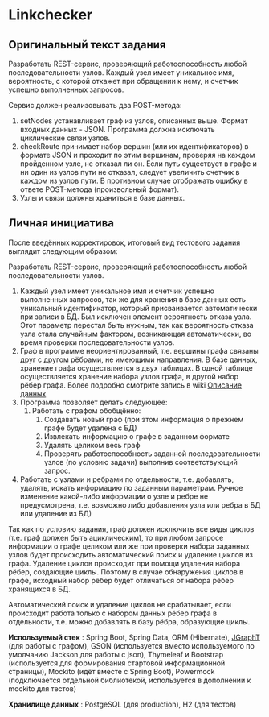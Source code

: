 # Linkchecker

## Оригинальный текст задания

Разработать REST-сервис, проверяющий работоспособность любой последовательности узлов.
Каждый узел имеет уникальное имя, вероятность, с которой откажет при обращении к нему, и счетчик успешно выполненных запросов.

Сервис должен реализовывать два POST-метода:

1. setNodes устанавливает граф из узлов, описанных выше. Формат входных данных - JSON. Программа должна исключать циклические связи узлов.
2. checkRoute принимает набор вершин (или их идентификаторов) в формате JSON и проходит по этим вершинам, проверяя на каждом пройденном узле, не отказал ли он. Если путь существует в графе и ни один из узлов пути не отказал, следует увеличить счетчик в каждом из узлов пути. В противном случае отображать ошибку в ответе POST-метода (произвольный формат).
3. Узлы и связи должны храниться в базе данных. 

## Личная инициатива

После введённых корректировок, итоговый вид тестового задания выглядит следующим образом:

Разработать REST-сервис, проверяющий работоспособность любой последовательности узлов.

1. Каждый узел имеет уникальное имя и счетчик успешно выполненных запросов, так же для хранения в базе данных есть уникальный идентификатор, который присваивается автоматически при записи в БД. Был исключен элемент вероятность отказа узла. Этот параметр перестал быть нужным, так как вероятность отказа узла стала случайным фактором, возникающая автоматически, во время проверки последовательности узлов.
1. Граф в программе неориентированный, т.е. вершины графа связаны друг с другом рёбрами, не имеющими направления. В базе данных, хранение графа осуществляется в двух таблицах. В одной таблице осуществляется хранение набора узлов графа, в другой набор рёбер графа. Более подробно смотрите запись в wiki [Описание данных](https://gitlab.resprojects.ru/mrresident/linkchecker/wikis/%D0%9E%D0%BF%D0%B8%D1%81%D0%B0%D0%BD%D0%B8%D0%B5-%D0%B4%D0%B0%D0%BD%D0%BD%D1%8B%D1%85)
1. Программа позволяет делать следующее:
    1. Работать с графом обобщённо:
        1. Создавать новый граф (при этом информация о прежнем графе будет удалена с БД)
        1. Извлекать информацию о графе в заданном формате
        1. Удалять целиком весь граф
        1. Проверять работоспособность заданной последовательности узлов (по условию задачи) выполнив соответствующий запрос.
1. Работать с узлами и ребрами по отдельности, т.е. добавлять, удалять, искать информацию по заданным параметрам. Ручное изменение какой-либо информации о узле и ребре не предусмотрена, т.е. возможно либо добавления узла или ребра в БД или удаление из БД)

Так как по условию задания, граф должен исключить все виды циклов (т.е. граф должен быть ациклическим), то при любом запросе информации о графе целиком или же при проверки набора заданных узлов будет происходить автоматический поиск и удаление циклов из графа. Удаление циклов происходит при помощи удаления набора рёбер, создающие циклы. Поэтому в случае обнаружения циклов в графе, исходный набор рёбер будет отличаться от набора рёбер хранящихся в БД.

Автоматический поиск и удаление циклов не срабатывает, если происходит работа только с набором данных рёбер графа в отдельности, т.е. можно добавлять в базу рёбра, образующие циклы.

**Используемый стек** : Spring Boot, Spring Data, ORM (Hibernate), [JGraphT](https://jgrapht.org/) (для работы с графом), GSON (используется вместо используемого по умолчанию Jackson для работы с json), Thymeleaf и Bootstrap (используется для формирования стартовой информационной страницы), Mockito (идёт вместе с Spring Boot), Powermock (подключается отдельной библиотекой, используется в дополнении к mockito для тестов)

**Хранилище данных** : PostgeSQL (для production), H2 (для тестов)